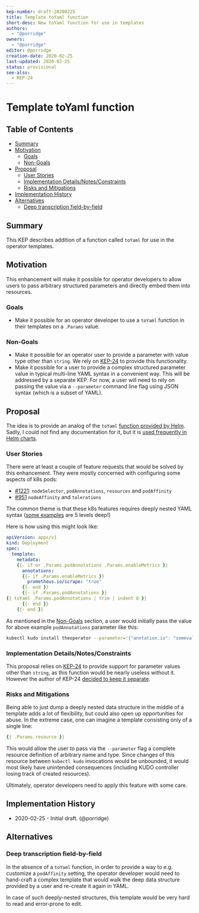 ```yaml
---
kep-number: draft-20200225
title: Template toYaml function
short-desc: New toYaml function for use in templates
authors:
  - "@porridge"
owners:
  - "@porridge"
editor: @porridge
creation-date: 2020-02-25
last-updated: 2020-02-25
status: provisional
see-also:
  - KEP-24
---
```


# Template toYaml function

## Table of Contents

* [Summary](#summary)
* [Motivation](#motivation)
    * [Goals](#goals)
    * [Non-Goals](#non-goals)
* [Proposal](#proposal)
    * [User Stories](#user-stories)
    * [Implementation Details/Notes/Constraints](#implementation-detailsnotesconstraints)
    * [Risks and Mitigations](#risks-and-mitigations)
* [Implementation History](#implementation-history)
* [Alternatives](#alternatives)
    * [Deep transcription field-by-field](#deep-transcription-field-by-field)

## Summary

This KEP describes addition of a function called `toYaml` for use in the operator templates.

## Motivation

This enhancement will make it possible for operator developers to allow users to
pass arbitrary structured parameters and directly embed them into resources.

### Goals

- Make it possible for an operator developer to use a `toYaml` function in their templates
on a `.Params` value.

### Non-Goals

- Make it possible for an operator user to provide a parameter with value type other
than `string`. We rely on [KEP-24](https://github.com/kudobuilder/kudo/pull/1356) to provide
this functionality.
- Make it possible for a user to provide a complex structured parameter value in
typical multi-line YAML syntax in a convenient way.
This will be addressed by a separate KEP. For now, a user will need to rely on
passing the value via a `--parameter` command line flag using JSON syntax
(which is a subset of YAML).

## Proposal

The idea is to provide an analog of the `toYaml`
[function provided by Helm](https://github.com/helm/helm/blob/be1e974cccec4f5583ef6e67b229f35f9e6edd2e/pkg/chartutil/files.go#L168-L179).
Sadly, I could not find any documentation for it, but it is [used frequently in Helm charts](https://github.com/helm/charts/search?q=toYaml&unscoped_q=toYaml).

### User Stories

There were at least a couple of feature requests that would be solved by this
enhancement. They were mostly concerned with configuring some aspects of k8s pods:
- [#1221](https://github.com/kudobuilder/kudo/issues/1221): `nodeSelector`, `podAnnotations`, `resources` and `podAffinity`
- [#951](https://github.com/kudobuilder/kudo/issues/951) `nodeAffinity` and `tolerations`

The common theme is that these k8s features requires deeply nested YAML syntax
([some examples](https://kubernetes.io/docs/concepts/configuration/assign-pod-node/#an-example-of-a-pod-that-uses-pod-affinity) are 5 levels deep!)

Here is how using this might look like:

```yaml
apiVersion: apps/v1
kind: Deployment
spec:
  template:
    metadata:
    {{- if or .Params.podAnnotations .Params.enableMetrics }}
      annotations:
      {{- if .Params.enableMetrics }}
        prometheus.io/scrape: "true"
      {{- end }}
      {{- if .Params.podAnnotations }}
{{ toYaml .Params.podAnnotations | trim | indent 8 }}
      {{- end }}
    {{- end }}
```

As mentioned in the [Non-Goals](#non-goals) section, a user would initially
pass the value for above example `podAnnotations` parameter like this:

```bash
kubectl kudo install theoperator --parameter='{"anntation.io": "somevalue"}'
```

### Implementation Details/Notes/Constraints

This proposal relies on [KEP-24](https://github.com/kudobuilder/kudo/pull/1356) to provide
support for parameter values other than `string`, as this function would be nearly
useless without it. However the author of KEP-24 [decided to keep it separate](https://github.com/kudobuilder/kudo/pull/1356/files#r382593155).


### Risks and Mitigations

Being able to just dump a deeply nested data structure in the middle of a template
adds a lot of flexibility, but could also open up opportunities for abuse. In the extreme
case, one can imagine a template consisting only of a single line:

```yaml
{{ .Params.resource }}
```

This would allow the user to pass via the `--parameter` flag a complete resource
definition of arbitrary name and type. Since changes of this resource
between `kubectl kudo` invocations would be unbounded, it would most likely have unintended
consequences (including KUDO controller losing track of created resources).

Ultimately, operator developers need to apply this feature with some care.

## Implementation History

- 2020-02-25 - Initial draft. (@porridge)

## Alternatives

### Deep transcription field-by-field

In the absence of a `toYaml` function, in order to provide a way to e.g. customize
a `podAffinity` setting, the operator developer would need to hand-craft a complex
template that would walk the deep data structure provided by a user and
re-create it again in YAML.

In case of such deeply-nested structures, this template would be very hard to read and
error-prone to edit.
